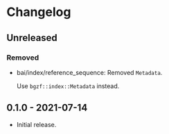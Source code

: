 # Changelog

## Unreleased

### Removed

  * bai/index/reference_sequence: Removed `Metadata`.

    Use `bgzf::index::Metadata` instead.

## 0.1.0 - 2021-07-14

  * Initial release.
